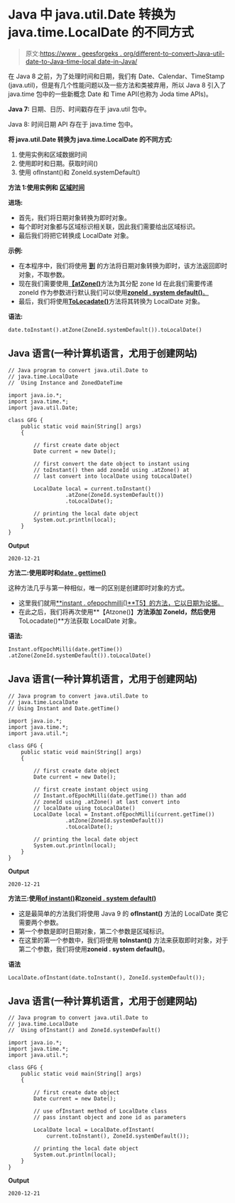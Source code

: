 # Java 中 java.util.Date 转换为 java.time.LocalDate 的不同方式

> 原文:[https://www . geesforgeks . org/different-to-convert-Java-util-date-to-Java-time-local date-in-Java/](https://www.geeksforgeeks.org/different-ways-to-convert-java-util-date-to-java-time-localdate-in-java/)

在 Java 8 之前，为了处理时间和日期，我们有 Date、Calendar、TimeStamp (java.util)，但是有几个性能问题以及一些方法和类被弃用，所以 Java 8 引入了 java.time 包中的一些新概念 Date 和 Time API(也称为 Joda time APIs)。

**Java 7:** 日期、日历、时间戳存在于 java.util 包中。

Java 8: 时间日期 API 存在于 java.time 包中。

**将 java.util.Date 转换为 java.time.LocalDate 的不同方式:**

1.  使用实例和区域数据时间
2.  使用即时和日期。获取时间()
3.  使用 ofInstant()和 ZoneId.systemDefault()

**方法 1:使用实例和** [**区域时间**](https://www.geeksforgeeks.org/zoneddatetime-of-method-in-java-with-examples/)

**进场:**

*   首先，我们将日期对象转换为即时对象。
*   每个即时对象都与区域标识相关联，因此我们需要给出区域标识。
*   最后我们将把它转换成 LocalDate 对象。

**示例:**

*   在本程序中，我们将使用 [**到**](https://www.geeksforgeeks.org/date-toinstant-method-in-java-with-examples/) 的方法将日期对象转换为即时，该方法返回即时对象，不取参数。
*   现在我们需要使用[**【atZone()**](https://www.geeksforgeeks.org/instant-atzone-method-in-java-with-examples/)方法为其分配 zone Id 在此我们需要传递 zoneId 作为参数进行默认我们可以使用[**zoneId . system default()**。](https://www.geeksforgeeks.org/zoneid-systemdefault-method-in-java-with-examples/)
*   最后，我们将使用[**ToLocadate()**](https://www.geeksforgeeks.org/zoneddatetime-tolocaldate-method-in-java-with-examples/)方法将其转换为 LocalDate 对象。

**语法:**

```
date.toInstant().atZone(ZoneId.systemDefault()).toLocalDate()
```

## Java 语言(一种计算机语言，尤用于创建网站)

```
// Java program to convert java.util.Date to
// java.time.LocalDate
//  Using Instance and ZonedDateTime

import java.io.*;
import java.time.*;
import java.util.Date;

class GFG {
    public static void main(String[] args)
    {

        // first create date object
        Date current = new Date();

        // first convert the date object to instant using
        // toInstant() then add zoneId using .atZone() at
        // last convert into localDate using toLocalDate()

        LocalDate local = current.toInstant()
                  .atZone(ZoneId.systemDefault())
                  .toLocalDate();

        // printing the local date object
        System.out.println(local);
    }
}
```

**Output**

```
2020-12-21
```

**方法二:使用即时和**[**date . gettime()**](https://www.geeksforgeeks.org/date-gettime-method-in-java-with-examples/)

这种方法几乎与第一种相似，唯一的区别是创建即时对象的方式。

*   这里我们就用[**instant . ofepochmilli()**T5】的方法，它以日期为论据。](https://www.geeksforgeeks.org/instant-ofepochmilli-method-in-java-with-examples/)
*   在此之后，我们将再次使用**【Atzone()】**方法添加 ZoneId，然后使用**ToLocadate()**方法获取 LocalDate 对象。

**语法:**

```
Instant.ofEpochMilli(date.getTime()) .atZone(ZoneId.systemDefault()).toLocalDate()
```

## Java 语言(一种计算机语言，尤用于创建网站)

```
// Java program to convert java.util.Date to
// java.time.LocalDate
// Using Instant and Date.getTime()

import java.io.*;
import java.time.*;
import java.util.*;

class GFG {
    public static void main(String[] args)
    {

        // first create date object
        Date current = new Date();

        // first create instant object using
        // Instant.ofEpochMilli(date.getTime()) than add
        // zoneId using .atZone() at last convert into
        // localDate using toLocalDate()
        LocalDate local = Instant.ofEpochMilli(current.getTime())
                  .atZone(ZoneId.systemDefault())
                  .toLocalDate();

        // printing the local date object
        System.out.println(local);
    }
}
```

**Output**

```
2020-12-21
```

**方法三:使用**[**of instant()**](https://www.geeksforgeeks.org/localtime-ofinstant-method-in-java-with-examples/)**和**[**zoneid . system default()**](https://www.geeksforgeeks.org/zoneid-systemdefault-method-in-java-with-examples/)

*   这是最简单的方法我们将使用 Java 9 的 **ofInstant()** 方法的 LocalDate 类它需要两个参数。
*   第一个参数是即时日期对象，第二个参数是区域标识。
*   在这里的第一个参数中，我们将使用 **toInstant()** 方法来获取即时对象，对于第二个参数，我们将使用**zoneid . system default()**。

**语法**

```
LocalDate.ofInstant(date.toInstant(), ZoneId.systemDefault());
```

## Java 语言(一种计算机语言，尤用于创建网站)

```
// Java program to convert java.util.Date to
// java.time.LocalDate
//  Using ofInstant() and ZoneId.systemDefault()

import java.io.*;
import java.time.*;
import java.util.*;

class GFG {
    public static void main(String[] args)
    {

        // first create date object
        Date current = new Date();

        // use ofInstant method of LocalDate class
        // pass instant object and zone id as parameters

        LocalDate local = LocalDate.ofInstant(
            current.toInstant(), ZoneId.systemDefault());

        // printing the local date object
        System.out.println(local);
    }
}
```

**Output**

```
2020-12-21
```